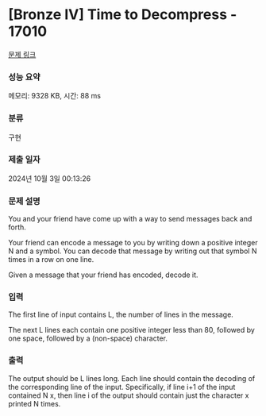 # [Bronze IV] Time to Decompress - 17010 

[문제 링크](https://www.acmicpc.net/problem/17010) 

### 성능 요약

메모리: 9328 KB, 시간: 88 ms

### 분류

구현

### 제출 일자

2024년 10월 3일 00:13:26

### 문제 설명

<p>You and your friend have come up with a way to send messages back and forth.</p>

<p>Your friend can encode a message to you by writing down a positive integer N and a symbol. You can decode that message by writing out that symbol N times in a row on one line.</p>

<p>Given a message that your friend has encoded, decode it.</p>

### 입력 

 <p>The first line of input contains L, the number of lines in the message.</p>

<p>The next L lines each contain one positive integer less than 80, followed by one space, followed by a (non-space) character.</p>

### 출력 

 <p>The output should be L lines long. Each line should contain the decoding of the corresponding line of the input. Specifically, if line i+1 of the input contained N x, then line i of the output should contain just the character x printed N times.</p>


